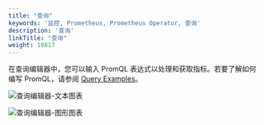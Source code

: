 ```yaml
---
title: "查询"
keywords: '监控, Prometheus, Prometheus Operator, 查询'
description: '查询'
linkTitle: "查询"
weight: 10817
---
```


在查询编辑器中，您可以输入 PromQL 表达式以处理和获取指标。若要了解如何编写 PromQL，请参阅 [Query Examples](https://prometheus.io/docs/prometheus/latest/querying/examples/)。

![查询编辑器-文本图表](/images/docs/zh-cn/project-user-guide/custom-application-monitoring/visualization/querying/查询编辑器-文本图表.jpg)

![查询编辑器-图形图表](/images/docs/zh-cn/project-user-guide/custom-application-monitoring/visualization/querying/查询编辑器-图形图表.jpg)